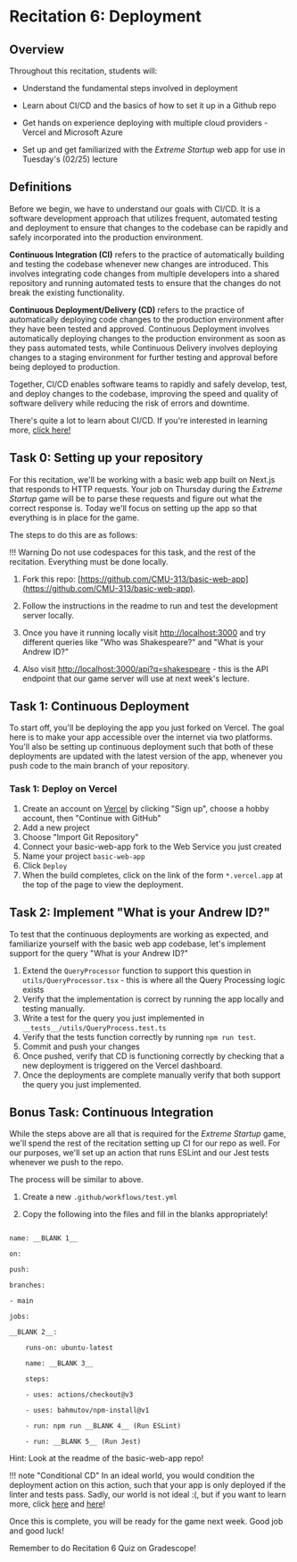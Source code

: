 
# Recitation 6: Deployment

  

## Overview

Throughout this recitation, students will:

  

* Understand the fundamental steps involved in deployment

* Learn about CI/CD and the basics of how to set it up in a Github repo

* Get hands on experience deploying with multiple cloud providers - Vercel and Microsoft Azure

* Set up and get familiarized with the _Extreme Startup_ web app for use in Tuesday's (02/25) lecture

  

## Definitions

  

Before we begin, we have to understand our goals with CI/CD. It is a software development approach that utilizes frequent, automated testing and deployment to ensure that changes to the codebase can be rapidly and safely incorporated into the production environment.

  

**Continuous Integration (CI)** refers to the practice of automatically building and testing the codebase whenever new changes are introduced. This involves integrating code changes from multiple developers into a shared repository and running automated tests to ensure that the changes do not break the existing functionality.

  

**Continuous Deployment/Delivery (CD)** refers to the practice of automatically deploying code changes to the production environment after they have been tested and approved. Continuous Deployment involves automatically deploying changes to the production environment as soon as they pass automated tests, while Continuous Delivery involves deploying changes to a staging environment for further testing and approval before being deployed to production.

  

Together, CI/CD enables software teams to rapidly and safely develop, test, and deploy changes to the codebase, improving the speed and quality of software delivery while reducing the risk of errors and downtime.

  

There's quite a lot to learn about CI/CD. If you're interested in learning more, [click here!](https://about.gitlab.com/topics/ci-cd/)

  

## Task 0: Setting up your repository

  

For this recitation, we'll be working with a basic web app built on Next.js that responds to HTTP requests. Your job on Thursday during the _Extreme Startup_ game will be to parse these requests and figure out what the correct response is. Today we'll focus on setting up the app so that everything is in place for the game.

  

The steps to do this are as follows:

!!! Warning
	Do not use codespaces for this task, and the rest of the recitation. Everything must be done locally.

1. Fork this repo: [https://github.com/CMU-313/basic-web-app](https://github.com/CMU-313/basic-web-app).

2. Follow the instructions in the readme to run and test the development server locally.

3. Once you have it running locally visit [http://localhost:3000](http://localhost:3000) and try different queries like "Who was Shakespeare?" and "What is your Andrew ID?"

4. Also visit [http://localhost:3000/api?q=shakespeare](http://localhost:3000/api?q=shakespeare) - this is the API endpoint that our game server will use at next week's lecture.
  

## Task 1: Continuous Deployment

To start off, you'll be deploying the app you just forked on Vercel. The goal here is to make your app accessible over the internet via two platforms. You'll also be setting up continuous deployment such that both of these deployments are updated with the latest version of the app, whenever you push code to the main branch of your repository.


### Task 1: Deploy on Vercel
  
1. Create an account on [Vercel](https://vercel.com/) by clicking "Sign up", choose a hobby account, then "Continue with GitHub"
2. Add a new project
3. Choose "Import Git Repository"
4. Connect your basic-web-app fork to the Web Service you just created
6. Name your project `basic-web-app`
7. Click `Deploy`
9. When the build completes, click on the link of the form `*.vercel.app` at the top of the page to view the deployment.

## Task 2: Implement "What is your Andrew ID?"

To test that the continuous deployments are working as expected, and familiarize yourself with the basic web app codebase, let's implement support for the query "What is your Andrew ID?"

1. Extend the `QueryProcessor` function to support this question in `utils/QueryProcessor.tsx` - this is where all the Query Processing logic exists
2. Verify that the implementation is correct by running the app locally and testing manually.
2. Write a test for the query you just implemented in `__tests__/utils/QueryProcess.test.ts`
3. Verify that the tests function correctly by running `npm run test`.
5. Commit and push your changes
6. Once pushed, verify that CD is functioning correctly by checking that a new deployment is triggered on the Vercel dashboard.
7. Once the deployments are complete manually verify that both support the query you just implemented.

## Bonus Task: Continuous Integration

  

While the steps above are all that is required for the _Extreme Startup_ game, we'll spend the rest of the recitation setting up CI for our repo as well. For our purposes, we'll set up an action that runs ESLint and our Jest tests whenever we push to the repo.

  

The process will be similar to above.

  

1. Create a new `.github/workflows/test.yml`

2. Copy the following into the files and fill in the blanks appropriately!

```

name: __BLANK 1__

on:

push:

branches:

- main

jobs:

__BLANK 2__:

    runs-on: ubuntu-latest

    name: __BLANK 3__

    steps:

    - uses: actions/checkout@v3

    - uses: bahmutov/npm-install@v1

    - run: npm run __BLANK 4__ (Run ESLint)

    - run: __BLANK 5__ (Run Jest)

```

  

Hint: Look at the readme of the basic-web-app repo!

!!! note "Conditional CD"
    In an ideal world, you would condition the deployment action on this action, such that your app is only deployed if the linter and tests pass. Sadly, our world is not ideal :(, but if you want to learn more, click [here](https://docs.github.com/en/actions/using-jobs/using-conditions-to-control-job-execution) and [here](https://docs.github.com/en/actions/learn-github-actions/expressions)!


Once this is complete, you will be ready for the game next week. Good job and good luck!

  

Remember to do Recitation 6 Quiz on Gradescope!

